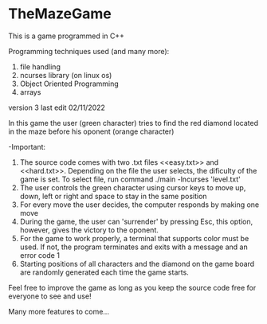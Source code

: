 # TheMazeGame
This is a game programmed in C++

Programming techniques used (and many more):
1.  file handling
2.  ncurses library (on linux os)
3.  Object Oriented Programming
4.  arrays

version 3 last edit 02/11/2022

In this game the user (green character) tries to find the red diamond located in the maze before his oponent (orange character)

-Important:

1.  The source code comes with two .txt files <<easy.txt>> and <<hard.txt>>. Depending on the file the user selects, the dificulty of the game is set. To select file, run command ./main -lncurses 'level.txt'
2.  The user controls the green character using cursor keys to move up, down, left or right and space to stay in the same position
3.  For every move the user decides, the computer responds by making one move
4.  During the game, the user can 'surrender' by pressing Esc, this option, however, gives the victory to the oponent.
5.  For the game to work properly, a terminal that supports color must be used. If not, the program terminates and exits with a message and an error code 1
6.  Starting positions of all characters and the diamond on the game board are randomly generated each time the game starts.

Feel free to improve the game as long as you keep the source code free for everyone to see and use! 

Many more features to come...
